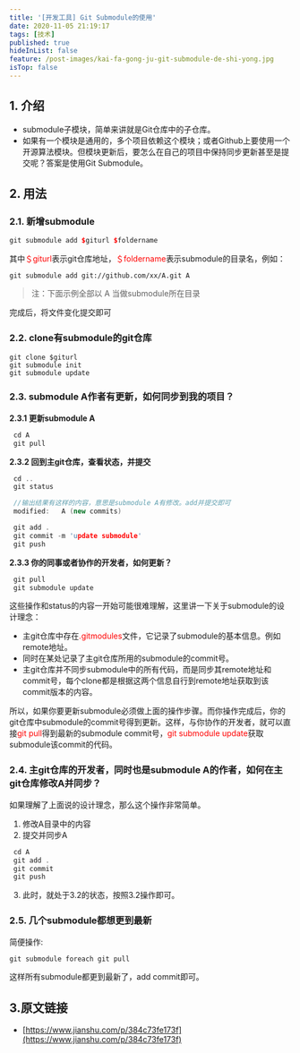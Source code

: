 ```yaml
---
title: '[开发工具] Git Submodule的使用'
date: 2020-11-05 21:19:17
tags: [技术]
published: true
hideInList: false
feature: /post-images/kai-fa-gong-ju-git-submodule-de-shi-yong.jpg
isTop: false
---
```

## 1. 介绍
+ submodule子模块，简单来讲就是Git仓库中的子仓库。
+ 如果有一个模块是通用的，多个项目依赖这个模块；或者Github上要使用一个开源算法模块。但模块更新后，要怎么在自己的项目中保持同步更新甚至是提交呢？答案是使用Git Submodule。
## 2. 用法
### **2.1. 新增submodule**
```cpp
git submodule add $giturl $foldername
```
其中<font color=red>＄giturl</font>表示git仓库地址，<font color=red>＄foldername</font>表示submodule的目录名，例如：
```
git submodule add git://github.com/xx/A.git A
```

> 注：下面示例全部以 A 当做submodule所在目录

完成后，将文件变化提交即可
### **2.2. clone有submodule的git仓库**
```
git clone $giturl
git submodule init
git submodule update
```

### **2.3. submodule A作者有更新，如何同步到我的项目？**
**2.3.1 更新submodule A**
```cpp
 cd A
 git pull
```
**2.3.2 回到主git仓库，查看状态，并提交**
```cpp
 cd ..
 git status

 //输出结果有这样的内容，意思是submodule A有修改。add并提交即可
 modified:   A (new commits)

 git add .
 git commit -m 'update submodule'
 git push
```
**2.3.3 你的同事或者协作的开发者，如何更新？**
```cpp
 git pull
 git submodule update
```

这些操作和status的内容一开始可能很难理解，这里讲一下关于submodule的设计理念：
+ 主git仓库中存在<font color=red>.gitmodules</font>文件，它记录了submodule的基本信息。例如remote地址。
+ 同时在某处记录了主git仓库所用的submodule的commit号。
+ 主git仓库并不同步submodule中的所有代码，而是同步其remote地址和commit号，每个clone都是根据这两个信息自行到remote地址获取到该commit版本的内容。

所以，如果你要更新submodule必须做上面的操作步骤。而你操作完成后，你的git仓库中submodule的commit号得到更新。这样，与你协作的开发者，就可以直接<font color=red>git pull</font>得到最新的submodule commit号，<font color=red>git submodule update</font>获取submodule该commit的代码。

### **2.4. 主git仓库的开发者，同时也是submodule A的作者，如何在主git仓库修改A并同步？** 
如果理解了上面说的设计理念，那么这个操作非常简单。
1. 修改A目录中的内容
2. 提交并同步A
```cpp
 cd A
 git add .
 git commit
 git push
```
3. 此时，就处于3.2的状态，按照3.2操作即可。

### **2.5. 几个submodule都想更到最新**
简便操作:
```cpp
git submodule foreach git pull
```
这样所有submodule都更到最新了，add commit即可。

## 3.原文链接
+ [https://www.jianshu.com/p/384c73fe173f](https://www.jianshu.com/p/384c73fe173f)